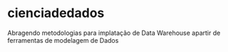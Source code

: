# cienciadedados
Abragendo metodologias para implatação de Data Warehouse apartir de ferramentas de modelagem de Dados
